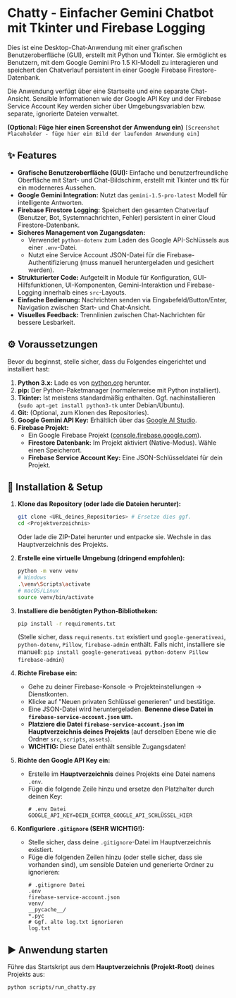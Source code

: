 # Chatty - Einfacher Gemini Chatbot mit Tkinter und Firebase Logging

Dies ist eine Desktop-Chat-Anwendung mit einer grafischen Benutzeroberfläche (GUI), erstellt mit Python und Tkinter. Sie ermöglicht es Benutzern, mit dem Google Gemini Pro 1.5 KI-Modell zu interagieren und speichert den Chatverlauf persistent in einer Google Firebase Firestore-Datenbank.

Die Anwendung verfügt über eine Startseite und eine separate Chat-Ansicht. Sensible Informationen wie der Google API Key und der Firebase Service Account Key werden sicher über Umgebungsvariablen bzw. separate, ignorierte Dateien verwaltet.

**(Optional: Füge hier einen Screenshot der Anwendung ein)**
`[Screenshot Placeholder - füge hier ein Bild der laufenden Anwendung ein]`

## ✨ Features

*   **Grafische Benutzeroberfläche (GUI):** Einfache und benutzerfreundliche Oberfläche mit Start- und Chat-Bildschirm, erstellt mit Tkinter und ttk für ein moderneres Aussehen.
*   **Google Gemini Integration:** Nutzt das `gemini-1.5-pro-latest` Modell für intelligente Antworten.
*   **Firebase Firestore Logging:** Speichert den gesamten Chatverlauf (Benutzer, Bot, Systemnachrichten, Fehler) persistent in einer Cloud Firestore-Datenbank.
*   **Sicheres Management von Zugangsdaten:**
    *   Verwendet `python-dotenv` zum Laden des Google API-Schlüssels aus einer `.env`-Datei.
    *   Nutzt eine Service Account JSON-Datei für die Firebase-Authentifizierung (muss manuell heruntergeladen und gesichert werden).
*   **Strukturierter Code:** Aufgeteilt in Module für Konfiguration, GUI-Hilfsfunktionen, UI-Komponenten, Gemini-Interaktion und Firebase-Logging innerhalb eines `src`-Layouts.
*   **Einfache Bedienung:** Nachrichten senden via Eingabefeld/Button/Enter, Navigation zwischen Start- und Chat-Ansicht.
*   **Visuelles Feedback:** Trennlinien zwischen Chat-Nachrichten für bessere Lesbarkeit.

## ⚙️ Voraussetzungen

Bevor du beginnst, stelle sicher, dass du Folgendes eingerichtet und installiert hast:

1.  **Python 3.x:** Lade es von [python.org](https://www.python.org/) herunter.
2.  **pip:** Der Python-Paketmanager (normalerweise mit Python installiert).
3.  **Tkinter:** Ist meistens standardmäßig enthalten. Ggf. nachinstallieren (`sudo apt-get install python3-tk` unter Debian/Ubuntu).
4.  **Git:** (Optional, zum Klonen des Repositories).
5.  **Google Gemini API Key:** Erhältlich über das [Google AI Studio](https://aistudio.google.com/app/apikey).
6.  **Firebase Projekt:**
    *   Ein Google Firebase Projekt ([console.firebase.google.com](https://console.firebase.google.com/)).
    *   **Firestore Datenbank:** Im Projekt aktiviert (Native-Modus). Wähle einen Speicherort.
    *   **Firebase Service Account Key:** Eine JSON-Schlüsseldatei für dein Projekt.

## 🚀 Installation & Setup

1.  **Klone das Repository (oder lade die Dateien herunter):**
    ```bash
    git clone <URL_deines_Repositories> # Ersetze dies ggf.
    cd <Projektverzeichnis>
    ```
    Oder lade die ZIP-Datei herunter und entpacke sie. Wechsle in das Hauptverzeichnis des Projekts.

2.  **Erstelle eine virtuelle Umgebung (dringend empfohlen):**
    ```bash
    python -m venv venv
    # Windows
    .\venv\Scripts\activate
    # macOS/Linux
    source venv/bin/activate
    ```

3.  **Installiere die benötigten Python-Bibliotheken:**
    ```bash
    pip install -r requirements.txt
    ```
    (Stelle sicher, dass `requirements.txt` existiert und `google-generativeai`, `python-dotenv`, `Pillow`, `firebase-admin` enthält. Falls nicht, installiere sie manuell: `pip install google-generativeai python-dotenv Pillow firebase-admin`)

4.  **Richte Firebase ein:**
    *   Gehe zu deiner Firebase-Konsole -> Projekteinstellungen -> Dienstkonten.
    *   Klicke auf "Neuen privaten Schlüssel generieren" und bestätige.
    *   Eine JSON-Datei wird heruntergeladen. **Benenne diese Datei in `firebase-service-account.json` um.**
    *   **Platziere die Datei `firebase-service-account.json` im Hauptverzeichnis deines Projekts** (auf derselben Ebene wie die Ordner `src`, `scripts`, `assets`).
    *   **WICHTIG:** Diese Datei enthält sensible Zugangsdaten!

5.  **Richte den Google API Key ein:**
    *   Erstelle im **Hauptverzeichnis** deines Projekts eine Datei namens `.env`.
    *   Füge die folgende Zeile hinzu und ersetze den Platzhalter durch deinen Key:
        ```dotenv
        # .env Datei
        GOOGLE_API_KEY=DEIN_ECHTER_GOOGLE_API_SCHLÜSSEL_HIER
        ```

6.  **Konfiguriere `.gitignore` (SEHR WICHTIG!):**
    *   Stelle sicher, dass deine `.gitignore`-Datei im Hauptverzeichnis existiert.
    *   Füge die folgenden Zeilen hinzu (oder stelle sicher, dass sie vorhanden sind), um sensible Dateien und generierte Ordner zu ignorieren:
        ```gitignore
        # .gitignore Datei
        .env
        firebase-service-account.json
        venv/
        __pycache__/
        *.pyc
        # Ggf. alte log.txt ignorieren
        log.txt
        ```

## ▶️ Anwendung starten

Führe das Startskript aus dem **Hauptverzeichnis (Projekt-Root)** deines Projekts aus:

```bash
python scripts/run_chatty.py